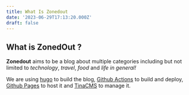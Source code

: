 ```yaml
---
title: What Is Zonedout
date: '2023-06-29T17:13:20.000Z'
draft: false
---
```


## What is ZonedOut ?

**Zonedout** aims to be a blog about multiple categories including but not limited to *technology*, *travel*, *food* and *life in general!*

We are using [hugo](https://gohugo.io/ "The world’s fastest framework for building websites | Hugo") to build the blog, [Github Actions](https://github.com/features/actions "Features • GitHub Actions • Automate your workflow from idea to production") to build and deploy, [Github Pages](https://pages.github.com/ "GitHub Pages | Websites for you and your projects, hosted directly from your GitHub repository. Just edit, push, and your changes are live.") to host it and [TinaCMS](https://tina.io/ "The Markdown CMS | Tina") to manage it.

 
